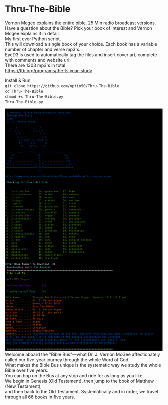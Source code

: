 # Thru-The-Bible
Vernon Mcgee explains the entire bible. 25 Min radio broadcast versions.    
Have a question about the Bible? Pick your book of interest and Vernon Mcgee explains it in detail.    
My first ever Python script.    
This will download a single book of your choice. Each book has a variable number of chapter and verse mp3's.   
EyeD3 is used to automatically tag the files and insert cover art, complete with comments and website url.    
There are 1303 mp3's in total    
https://ttb.org/programs/the-5-year-study    

Install & Run    
`git clone https://github.com/optio50/Thru-The-Bible`    
`cd Thru-The-Bible`    
`chmod +x Thru-The-Bible.py`    
`Thru-The-Bible.py`

![ScreenShot](https://raw.githubusercontent.com/optio50/Thru-The-Bible/main/Thru-The-Bible.png?raw=true|alt=octocat)    
Welcome aboard the "Bible Bus"—what Dr. J. Vernon McGee affectionately called our five-year journey through the whole Word of God.    
What makes the Bible Bus unique is the systematic way we study the whole Bible over five years.    
You can hop on the Bus at any stop and ride for as long as you like.    
We begin in Genesis (Old Testament), then jump to the book of Matthew (New Testament),    
and then back to the Old Testament. Systematically and in order, we travel through all 66 books in five years.
